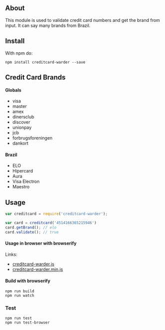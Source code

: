 
## About

This module is used to validate credit card numbers and get the brand from input. It can say many brands from Brazil.

## Install
With npm do:

```
npm install creditcard-warder --save
```

## Credit Card Brands

#### Globals
* visa
* master
* amex
* dinersclub
* discover
* unionpay
* jcb
* forbrugsforeningen
* dankort

#### Brazil
* ELO
* Hipercard
* Aura
* Visa Electron
* Maestro

## Usage

```javascript
var creditcard = require('creditcard-warder');

var card = creditcard('4514166365215946')
card.getBrand(); // elo
card.validate(); // true
```

#### Usage in browser with browserify
Links:
- [creditcard-warder.js](https://raw.githubusercontent.com/apoiase/creditcard-info/gh-pages/dist/creditcard-warder.js)
- [creditcard-warder.min.js](https://raw.githubusercontent.com/apoiase/creditcard-info/gh-pages/dist/creditcard-warder.min.js)

#### Build with browserify
```
npm run build
npm run watch
```

### Test
```
npm run test
npm run test-browser
```
